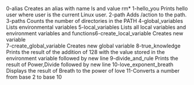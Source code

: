 0-alias Creates an alias with name ls and value rm*
1-hello_you Prints hello user where user is the current Linux user.
2-path Adds /action to the path.
3-paths Counts the number of directories in the PATH
4-global_variables Lists environmental variables
5-local_variables Lists all local variables and environment variables and functions6-create_local_variable Creates new variable  
7-create_global_variable Creates new global variable
8-true_knowledge Prints the result of the addition of 128 with the value stored in the environment variable followed by new line
9-divide_and_rule Prints the result of Power,Divide followed by new line 
10-love_exponent_breath Displays the result of Breath to the power of love
11-Converts a number from base 2 to base 10
